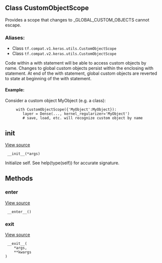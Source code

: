 ## Class CustomObjectScope

Provides a scope that changes to _GLOBAL_CUSTOM_OBJECTS cannot escape.
### Aliases:
- Class `tf.compat.v1.keras.utils.CustomObjectScope`
- Class `tf.compat.v2.keras.utils.CustomObjectScope`

Code within a with statement will be able to access custom objects by name. Changes to global custom objects persist within the enclosing with statement. At end of the with statement, global custom objects are reverted to state at beginning of the with statement.
#### Example:

Consider a custom object MyObject (e.g. a class):

```
     with CustomObjectScope({'MyObject':MyObject}):
        layer = Dense(..., kernel_regularizer='MyObject')
        # save, load, etc. will recognize custom object by name
```
## __init__
[View source](https://github.com/tensorflow/tensorflow/blob/r2.0/tensorflow/python/keras/utils/generic_utils.py#L61-L63)


```
 __init__(*args)
```

Initialize self. See help(type(self)) for accurate signature.
## Methods
### __enter__
[View source](https://github.com/tensorflow/tensorflow/blob/r2.0/tensorflow/python/keras/utils/generic_utils.py#L65-L69)


```
 __enter__()
```
### __exit__
[View source](https://github.com/tensorflow/tensorflow/blob/r2.0/tensorflow/python/keras/utils/generic_utils.py#L71-L73)


```
 __exit__(
    *args,
    **kwargs
)
```
